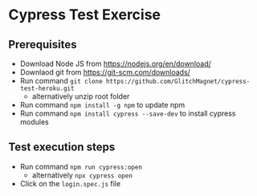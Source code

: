 # Cypress Test Exercise

## Prerequisites

- Download Node JS from https://nodejs.org/en/download/
- Downlaod git from https://git-scm.com/downloads/
- Run command `git clone https://github.com/GlitchMagnet/cypress-test-heroku.git`
  - alternatively unzip root folder
- Run command `npm install -g npm` to update npm
- Run command `npm install cypress --save-dev` to install cypress modules

## Test execution steps

- Run command `npm run cypress:open`
  - alternatively `npx cypress open`
- Click on the `login.spec.js` file

